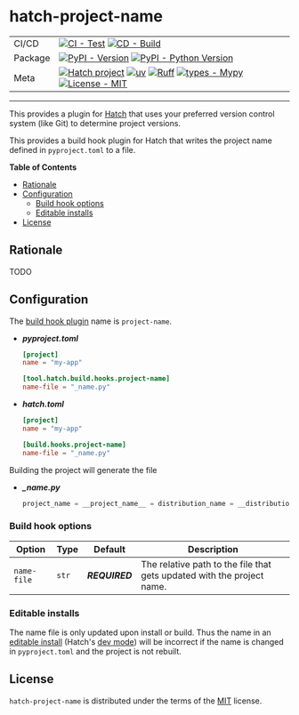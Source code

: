 # hatch-project-name

| | |
| --- | --- |
| CI/CD | [![CI - Test](https://github.com/valentinoli/hatch-project-name/actions/workflows/test.yml/badge.svg)](https://github.com/valentinoli/hatch-project-name/actions/workflows/test.yml) [![CD - Build](https://github.com/valentinoli/hatch-project-name/actions/workflows/build.yml/badge.svg)](https://github.com/valentinoli/hatch-project-name/actions/workflows/build.yml) |
| Package | [![PyPI - Version](https://img.shields.io/pypi/v/hatch-project-name.svg?logo=pypi&label=PyPI&logoColor=gold)](https://pypi.org/project/hatch-project-name/) [![PyPI - Python Version](https://img.shields.io/pypi/pyversions/hatch-project-name.svg?logo=python&label=Python&logoColor=gold)](https://pypi.org/project/hatch-project-name/) |
| Meta | [![Hatch project](https://img.shields.io/badge/%F0%9F%A5%9A-Hatch-4051b5.svg)](https://github.com/pypa/hatch) [![uv](https://img.shields.io/endpoint?url=https://raw.githubusercontent.com/astral-sh/uv/main/assets/badge/v0.json)](https://docs.astral.sh/uv/) [![Ruff](https://img.shields.io/endpoint?url=https://raw.githubusercontent.com/astral-sh/ruff/main/assets/badge/v2.json)](https://docs.astral.sh/ruff/) [![types - Mypy](https://img.shields.io/badge/types-Mypy-blue.svg)](https://mypy.readthedocs.io/en/stable/) [![License - MIT](https://img.shields.io/badge/license-MIT-9400d3.svg)](https://spdx.org/licenses/) |

-----

This provides a plugin for [Hatch](https://github.com/pypa/hatch) that uses your preferred version control system (like Git) to determine project versions.

This provides a build hook plugin for Hatch that writes the project name defined in `pyproject.toml` to a file.

**Table of Contents**

- [Rationale](#rationale)
- [Configuration](#configuration)
  - [Build hook options](#build-hook-options)
  - [Editable installs](#editable-installs)
- [License](#license)

## Rationale

TODO

## Configuration

The [build hook plugin](https://hatch.pypa.io/latest/plugins/build-hook/reference/) name is `project-name`.

- ***pyproject.toml***

    ```toml
    [project]
    name = "my-app"

    [tool.hatch.build.hooks.project-name]
    name-file = "_name.py"
    ```

- ***hatch.toml***

    ```toml
    [project]
    name = "my-app"

    [build.hooks.project-name]
    name-file = "_name.py"
    ```

Building the project will generate the file

- ***_name.py***

    ```python
    project_name = __project_name__ = distribution_name = __distribution_name__ = "my-app"
    ```

### Build hook options

| Option | Type | Default | Description |
| --- | --- | --- | --- |
| `name-file` | `str` | ***REQUIRED*** | The relative path to the file that gets updated with the project name. |

### Editable installs

The name file is only updated upon install or build. Thus the name in an [editable install](https://pip.pypa.io/en/stable/topics/local-project-installs/#editable-installs) (Hatch's [dev mode](https://hatch.pypa.io/latest/config/build/#dev-mode)) will be incorrect if the name is changed in `pyproject.toml` and the project is not rebuilt.

## License

`hatch-project-name` is distributed under the terms of the [MIT](https://spdx.org/licenses/MIT.html) license.
